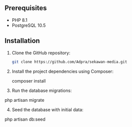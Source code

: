 ## Prerequisites

- PHP 8.1
- PostgreSQL 10.5

## Installation

1. Clone the GitHub repository:

   ```bash
   git clone https://github.com/Adpra/sekawan-media.git
   
2. Install the project dependencies using Composer:
    
   composer install

3. Run the database migrations:

  php artisan migrate

4. Seed the database with initial data:

  php artisan db:seed

